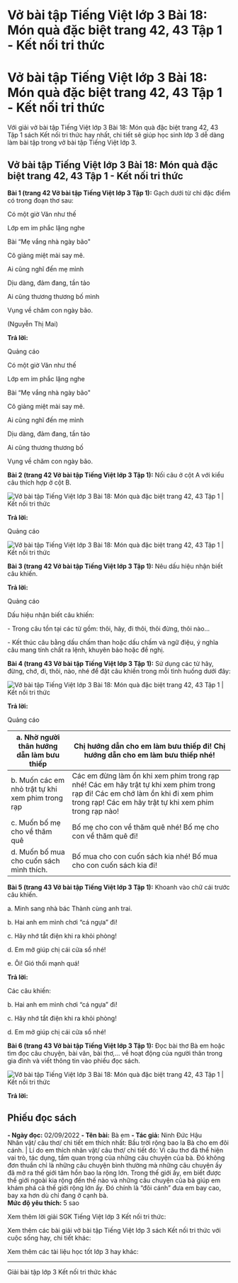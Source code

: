 # Vở bài tập Tiếng Việt lớp 3 Bài 18: Món quà đặc biệt trang 42, 43 Tập 1 - Kết nối tri thức

# Vở bài tập Tiếng Việt lớp 3 Bài 18: Món quà đặc biệt trang 42, 43 Tập 1 - Kết nối tri thức

Với giải vở bài tập Tiếng Việt lớp 3 Bài 18: Món quà đặc biệt trang 42, 43 Tập 1 sách Kết nối tri thức hay nhất, chi tiết sẽ giúp học sinh lớp 3 dễ dàng làm bài tập trong vở bài tập Tiếng Việt lớp 3.

## Vở bài tập Tiếng Việt lớp 3 Bài 18: Món quà đặc biệt trang 42, 43 Tập 1 - Kết nối tri thức

**Bài 1 (trang 42 Vở bài tập Tiếng Việt lớp 3 Tập 1):** Gạch dưới từ chỉ đặc điểm có trong đoạn thơ sau:

Có một giờ Văn như thế

Lớp em im phắc lặng nghe

Bài “Mẹ vắng nhà ngày bão"

Cô giảng miệt mài say mê.

Ai cũng nghĩ đến mẹ mình

Dịu dàng, đảm đang, tần tảo

Ai cũng thương thương bố mình

Vụng về chăm con ngày bão.

(Nguyễn Thị Mai)

**Trả lời:**

Quảng cáo

Có một giờ Văn như thế

Lớp em im phắc lặng nghe

Bài “Mẹ vắng nhà ngày bão"

Cô giảng miệt mài say mê.

Ai cũng nghĩ đến mẹ mình

Dịu dàng, đảm đang, tần tảo

Ai cũng thương thương bố 

Vụng về chăm con ngày bão.

**Bài 2 (trang 42 Vở bài tập Tiếng Việt lớp 3 Tập 1):** Nối câu ở cột A với kiểu câu thích hợp ở cột B.

![Vở bài tập Tiếng Việt lớp 3 Bài 18: Món quà đặc biệt trang 42, 43 Tập 1 | Kết nối tri thức](https://vietjack.com/vbt-tieng-viet-3-kn/images/bai-18-mon-qua-dac-biet-142495.PNG)

**Trả lời:**

Quảng cáo

![Vở bài tập Tiếng Việt lớp 3 Bài 18: Món quà đặc biệt trang 42, 43 Tập 1 | Kết nối tri thức](https://vietjack.com/vbt-tieng-viet-3-kn/images/bai-18-mon-qua-dac-biet-142496.PNG)

**Bài 3 (trang 42 Vở bài tập Tiếng Việt lớp 3 Tập 1):** Nêu dấu hiệu nhận biết câu khiến.

**Trả lời:**

Quảng cáo

Dấu hiệu nhận biết câu khiến:

\- Trong câu tồn tại các từ gồm: thôi, hãy, đi thôi, thôi đừng, thôi nào...

\- Kết thúc câu bằng dấu chấm than hoặc dấu chấm và ngữ điệu, ý nghĩa câu mang tính chất ra lệnh, khuyên bảo hoặc đề nghị.

**Bài 4 (trang 43 Vở bài tập Tiếng Việt lớp 3 Tập 1):** Sử dụng các từ hãy, đừng, chớ, đi, thôi, nào, nhé để đặt câu khiến trong mỗi tình huống dưới đây:

![Vở bài tập Tiếng Việt lớp 3 Bài 18: Món quà đặc biệt trang 42, 43 Tập 1 | Kết nối tri thức](https://vietjack.com/vbt-tieng-viet-3-kn/images/bai-18-mon-qua-dac-biet-142497.PNG)

**Trả lời:**

Quảng cáo

a. Nhờ người thân hướng dẫn làm bưu thiếp |  Chị hướng dẫn cho em làm bưu thiếp đi! Chị hướng dẫn cho em làm bưu thiếp nhé!  
---|---  
b. Muốn các em nhỏ trật tự khi xem phim trong rạp |  Các em đừng làm ồn khi xem phim trong rạp nhé! Các em hãy trật tự khi xem phim trong rạp đi! Các em chớ làm ồn khi đi xem phim trong rạp! Các em hãy trật tự khi xem phim trong rạp nào!  
c. Muốn bố mẹ cho về thăm quê |  Bố mẹ cho con về thăm quê nhé! Bố mẹ cho con về thăm quê đi!  
d. Muốn bố mua cho cuốn sách mình thích. |  Bố mua cho con cuốn sách kia nhé! Bố mua cho con cuốn sách kia đi!  
  
**Bài 5 (trang 43 Vở bài tập Tiếng Việt lớp 3 Tập 1):** Khoanh vào chữ cái trước câu khiến.

a. Minh sang nhà bác Thành cùng anh trai.

b. Hai anh em mình chơi “cá ngựa” đi!

c. Hãy nhớ tắt điện khi ra khỏi phòng!

d. Em mở giúp chị cái cửa sổ nhé!

e. Ôi! Gió thổi mạnh quá!

**Trả lời:**

Các câu khiến:

b. Hai anh em mình chơi “cá ngựa” đi!

c. Hãy nhớ tắt điện khi ra khỏi phòng!

d. Em mở giúp chị cái cửa sổ nhé!

**Bài 6 (trang 43 Vở bài tập Tiếng Việt lớp 3 Tập 1):** Đọc bài thơ Bà em hoặc tìm đọc câu chuyện, bài văn, bài thơ,... về hoạt động của người thân trong gia đình và viết thông tin vào phiếu đọc sách.

![Vở bài tập Tiếng Việt lớp 3 Bài 18: Món quà đặc biệt trang 42, 43 Tập 1 | Kết nối tri thức](https://vietjack.com/vbt-tieng-viet-3-kn/images/bai-18-mon-qua-dac-biet-142498.PNG)

**Trả lời:**

**Phiếu đọc sách**  
---  
**\- Ngày đọc:** 02/09/2022 **\- Tên bài:** Bà em **\- Tác giả:** Ninh Đức Hậu  
Nhân vật/ câu thơ/ chi tiết em thích nhất:  Bầu trời rộng bao la Bà cho em đôi cánh. | Lí do em thích nhân vật/ câu thơ/ chi tiết đó: Vì câu thơ đã thể hiện vai trò, tác dụng, tầm quan trọng của những câu chuyện của bà. Đó không đơn thuần chỉ là những câu chuyện bình thường mà những câu chuyện ấy đã mở ra thế giới tâm hồn bao la rộng lớn. Trong thế giới ấy, em biết được thế giới ngoài kia rộng đến thế nào và những câu chuyện của bà giúp em khám phá cả thế giới rộng lớn ấy. Đó chính là “đôi cánh” đưa em bay cao, bay xa hơn dù chỉ đang ở cạnh bà.  
**Mức độ yêu thích:** 5 sao  
  
Xem thêm lời giải SGK Tiếng Việt lớp 3 Kết nối tri thức:

Xem thêm các bài giải vở bài tập Tiếng Việt lớp 3 sách Kết nối tri thức với cuộc sống hay, chi tiết khác:

Xem thêm các tài liệu học tốt lớp 3 hay khác:

* * *

Giải bài tập lớp 3 Kết nối tri thức khác
